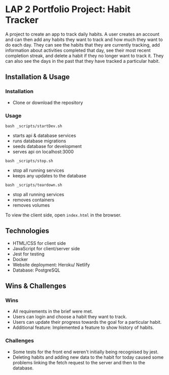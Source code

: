 # LAP 2 Portfolio Project: Habit Tracker

A project to create an app to track daily habits. A user creates an account and can then add any
habits they want to track and how much they want to do each day. They can see the habits that they
are currently tracking, add information about activities completed that day, see their most recent
completion streak, and delete a habit if they no longer want to track it. They can also see the days
in the past that they have tracked a particular habit.

## Installation & Usage

### Installation

- Clone or download the repository

### Usage

`bash _scripts/startDev.sh`

- starts api & database services
- runs database migrations
- seeds database for development
- serves api on localhost:3000

`bash _scripts/stop.sh`

- stop all running services
- keeps any updates to the database

`bash _scripts/teardown.sh`

- stop all running services
- removes containers
- removes volumes

To view the client side, open `index.html` in the browser.

## Technologies

- HTML/CSS for client side
- JavaScript for client/server side
- Jest for testing
- Docker
- Website deployment: Heroku/ Netlify
- Database: PostgreSQL

## Wins & Challenges

### Wins

- All requirements in the brief were met.
- Users can login and choose a habit they want to track.
- Users can update their progress towards the goal for a particular habit.
- Additional feature: Implemented a feature to show history of habits.

### Challenges

- Some tests for the front end weren't initially being recognised by jest.
- Deleting habits and adding new data to the habit for today caused some problems linking the fetch
  request to the server and then to the database.
